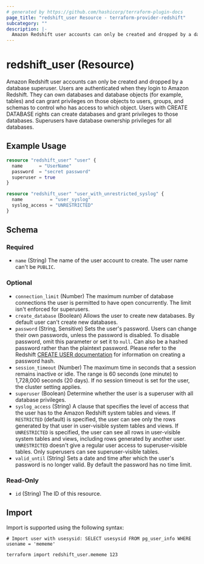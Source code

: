 ```yaml
---
# generated by https://github.com/hashicorp/terraform-plugin-docs
page_title: "redshift_user Resource - terraform-provider-redshift"
subcategory: ""
description: |-
  Amazon Redshift user accounts can only be created and dropped by a database superuser. Users are authenticated when they login to Amazon Redshift. They can own databases and database objects (for example, tables) and can grant privileges on those objects to users, groups, and schemas to control who has access to which object. Users with CREATE DATABASE rights can create databases and grant privileges to those databases. Superusers have database ownership privileges for all databases.
---
```


# redshift_user (Resource)

Amazon Redshift user accounts can only be created and dropped by a database superuser. Users are authenticated when they login to Amazon Redshift. They can own databases and database objects (for example, tables) and can grant privileges on those objects to users, groups, and schemas to control who has access to which object. Users with CREATE DATABASE rights can create databases and grant privileges to those databases. Superusers have database ownership privileges for all databases.

## Example Usage

```terraform
resource "redshift_user" "user" {
  name      = "UserName"
  password  = "secret password"
  superuser = true
}

resource "redshift_user" "user_with_unrestricted_syslog" {
  name          = "user_syslog"
  syslog_access = "UNRESTRICTED"
}
```

<!-- schema generated by tfplugindocs -->
## Schema

### Required

- `name` (String) The name of the user account to create. The user name can't be `PUBLIC`.

### Optional

- `connection_limit` (Number) The maximum number of database connections the user is permitted to have open concurrently. The limit isn't enforced for superusers.
- `create_database` (Boolean) Allows the user to create new databases. By default user can't create new databases.
- `password` (String, Sensitive) Sets the user's password. Users can change their own passwords, unless the password is disabled. To disable password, omit this parameter or set it to `null`. Can also be a hashed password rather than the plaintext password. Please refer to the Redshift [CREATE USER documentation](https://docs.aws.amazon.com/redshift/latest/dg/r_CREATE_USER.html) for information on creating a password hash.
- `session_timeout` (Number) The maximum time in seconds that a session remains inactive or idle. The range is 60 seconds (one minute) to 1,728,000 seconds (20 days). If no session timeout is set for the user, the cluster setting applies.
- `superuser` (Boolean) Determine whether the user is a superuser with all database privileges.
- `syslog_access` (String) A clause that specifies the level of access that the user has to the Amazon Redshift system tables and views. If `RESTRICTED` (default) is specified, the user can see only the rows generated by that user in user-visible system tables and views. If `UNRESTRICTED` is specified, the user can see all rows in user-visible system tables and views, including rows generated by another user. `UNRESTRICTED` doesn't give a regular user access to superuser-visible tables. Only superusers can see superuser-visible tables.
- `valid_until` (String) Sets a date and time after which the user's password is no longer valid. By default the password has no time limit.

### Read-Only

- `id` (String) The ID of this resource.

## Import

Import is supported using the following syntax:

```shell
# Import user with usesysid: SELECT usesysid FROM pg_user_info WHERE usename = 'mememe'

terraform import redshift_user.mememe 123
```
